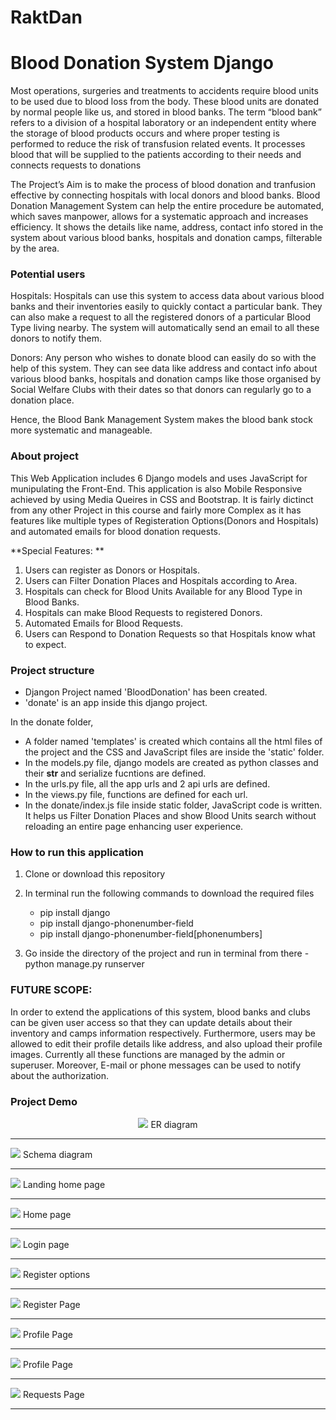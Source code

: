 ﻿# RaktDan
# Blood Donation System Django

Most operations, surgeries and treatments to accidents require blood units to be used due to blood 
loss from the body. These blood units are donated by normal people like us, and stored in blood 
banks. The term “blood bank” refers to a division of a hospital laboratory or an independent 
entity where the storage of blood products occurs and where proper testing is performed to 
reduce the risk of transfusion related events. It processes blood that will be supplied to the 
patients according to their needs and connects requests to donations

The Project’s Aim is to make the process of blood donation and tranfusion effective by connecting hospitals with local donors and blood banks. Blood Donation Management System can help the entire procedure be automated, which saves manpower, allows for a systematic approach and increases efficiency. It shows the details like name, address, contact info stored in the system about various blood banks, hospitals and donation camps, filterable by the area. 

### Potential users

Hospitals: Hospitals can use this system to access data about various blood banks and their inventories easily to quickly contact a particular bank. They can also make a request to all the registered donors of a particular Blood Type living nearby. The system will automatically send an email to all these donors to notify them.  

Donors: Any person who wishes to donate blood can easily do so with the help of this system. They can see data like address and contact info about various blood banks, hospitals and donation camps like those organised by Social Welfare Clubs with their dates so that donors can regularly go to a donation place.

Hence, the Blood Bank Management System makes the blood bank stock more systematic and manageable.

### About project

This Web Application includes 6 Django models and uses JavaScript for munipulating the Front-End. This application is also Mobile Responsive achieved by using Media Queires in CSS and Bootstrap. It is fairly dictinct from any other Project in this course and fairly more Complex as it has features like multiple types of Registeration Options(Donors and Hospitals) and automated emails for blood donation requests.

**Special Features: **
1. Users can register as Donors or Hospitals.
2. Users can Filter Donation Places and Hospitals according to Area.
3. Hospitals can check for Blood Units Available for any Blood Type in Blood Banks.
4. Hospitals can make Blood Requests to registered Donors.
5. Automated Emails for Blood Requests.
6. Users can Respond to Donation Requests so that Hospitals know what to expect.

### Project structure
- Djangon Project named 'BloodDonation' has been created.
- 'donate' is an app inside this django project.

In the donate folder,
- A folder named 'templates' is created which contains all the html files of the project and the CSS and JavaScript files are inside the 'static' folder.
- In the models.py file, django models are created as python classes and their __str__ and serialize fucntions are defined.
- In the urls.py file, all the app urls and 2 api urls are defined.
- In the views.py file, functions are defined for each url.
- In the donate/index.js file inside static folder, JavaScript code is written. It helps us Filter Donation Places and show Blood Units search without reloading an entire page enhancing user experience.


### How to run this application
1. Clone or download this repository

2. In terminal run the following commands to download the required files
    - pip install django
    - pip install django-phonenumber-field
    - pip install django-phonenumber-field[phonenumbers]

3. Go inside the directory of the project and run in terminal from there - python manage.py runserver

### FUTURE SCOPE: 
In order to extend the applications of this system, blood banks and clubs can be given user access so that they can update details about their inventory and camps information respectively. Furthermore, users may be allowed to edit their profile details like address, and also upload their profile images. Currently all these functions are managed by the admin or superuser. Moreover, E-mail or phone messages can be used to notify about the authorization.

### Project Demo
<p align="center" >
<img  src="Images/ERD.png">  
 ER diagram 
 <hr>
 
<img  src="Images/schema diagram.png">
Schema diagram
  <hr>
  
<img  src="Images/home1.png">
Landing home page 
 <hr>

<img  src="Images/home2.png"> 
Home page
<hr>

<img  src="Images/login.png"> 
Login page
<hr>

<img  src="Images/register.png">
Register options
<hr>
 
<img  src="Images/reg2.png">
Register Page 
 <hr>

<img  src="Images/profile.png">
Profile Page
 <hr>

<img  src="Images/profile3.png"> 
Profile Page
 <hr>

<img  src="Images/requests.png">
Requests Page
<hr>
</p>
